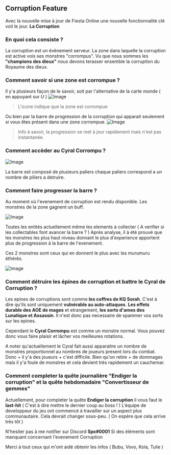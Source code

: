 ## Corruption Feature

Avec la nouvelle mise à jour de Fiesta Online une nouvelle fonctionnalité clé voit le jour.
**La Corruption**

### En quoi cela consiste ?

La corruption est un évènement serveur. La zone dans laquelle la corruption est active vois ses monstres "corrompus".
Vu que nous sommes les **"champions des dieux"** nous devons terasser ensemble la corruption du Royaume des dieux.

### Comment savoir si une zone est corrompue ?

Il y'a plusieurs façon de le savoir, soit par l'alternative de la carte monde ( en appuyant sur U )
![Image](https://i.imgur.com/4zz2714.png)
> L'icone indique que la zone est corrompue 

Ou bien par la barre de progression de la corruption qui apparait seulement si vous êtes présent dans une zone corrompue.
![Image](https://i.imgur.com/1JHGT7Z.png)
> Info à savoir, la progression se met à jour rapidement mais n'est pas instantanée.


### Comment accèder au Cyral Corrompu ?

![Image](https://i.imgur.com/cXeuSdu.png)

La barre est composé de plusieurs paliers chaque paliers correspond a un nombre de piliers a detruire.


### Comment faire progresser la barre ?

Au moment où l'evenement de corruption est rendu disponible. Les monstres de la zone gagnent un buff.

![Image](https://i.imgur.com/jK1XWZd.png)

Toutes les entités actuellement même les elements à collecter ( A verifier si les collectables font avancer la barre ? )
Après analyse, il à été prouvé que les monstres les plus haut niveau donnant le plus d'experience apportent plus de progression à la barre de l'evenement.

Ces 2 monstres sont ceux qui en donnent le plus avec les murumuru éthérés.

![Image](https://i.imgur.com/GxQ5q88.png)


### Comment détruire les épines de corruption et battre le Cyral de Corruption ?

Les epines de corruptions sont comme **les coffres de KQ Sorah**. C'est à dire qu'ils sont uniquement **vulnérable au auto-attaques**. **Les effets durable des AOE de mages** et etrangement, **les sorts d'ames des Lunatique et Assassin**. Il n'est donc pas necessaire de spammer vos sorts sur les epines.

Cependant le **Cyral Corrompu** est comme un monstre normal. Vous pouvez donc vous faire plaisir et lâcher vos meilleures rotations.

A noter qu'actuellement le Cyral fait aussi apparaitre un nombre de monstres proportionnel au nombres de joueurs present lors du combat. Donc + il y'a des joueurs + c'est difficile. Bien qu'on retire + de dommages mais il y'a foule de monstres et cela devient très rapidement un cauchemar.


### Comment completer la quête journalière "Endiger la corruption" et la quête hebdomadaire "Convertisseur de gemmes"

Actuellement, pour completer la quête **Endiger la corruption** il vous faut le **last-hit** ( C'est à dire mettre le dernier coup au boss ! )
L'équipe de developpeur du jeu ont commencé à travailler sur un aspect plus communautaire. Cela devrait changer sous-peu. ( On espère que cela arrive très tôt )


N'hesiter pas à me notifier sur Discord **Spx#0001**
Si des éléments sont manquant concernant l'evenement Corruption

Merci à tout ceux qui m'ont aidé obtenir les infos ( Bubu, Vovo, Kola, Tulie )

